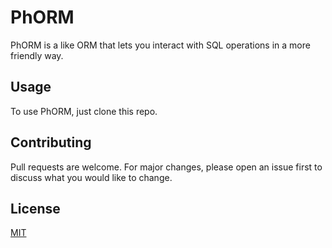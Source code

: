 # PhORM

PhORM is a like ORM that lets you interact with SQL operations in a more friendly way.

## Usage

To use PhORM, just clone this repo.

## Contributing

Pull requests are welcome. For major changes, please open an issue first
to discuss what you would like to change.

## License

[MIT](https://choosealicense.com/licenses/mit/)